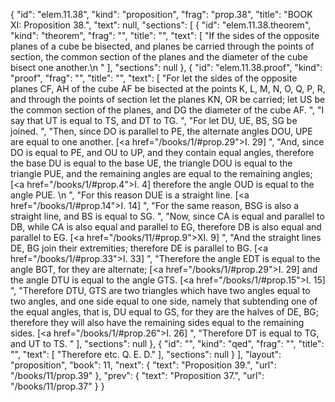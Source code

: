 {
  "id": "elem.11.38",
  "kind": "proposition",
  "frag": "prop.38",
  "title": "BOOK XI: Proposition 38.",
  "text": null,
  "sections": [
    {
      "id": "elem.11.38.theorem",
      "kind": "theorem",
      "frag": "",
      "title": "",
      "text": [
        "If the sides of the opposite planes of a cube be bisected, and planes be carried through the points of section, the common section of the planes and the diameter of the cube bisect one another.\n      "
      ],
      "sections": null
    },
    {
      "id": "elem.11.38.proof",
      "kind": "proof",
      "frag": "",
      "title": "",
      "text": [
        "For let the sides of the opposite planes CF, AH of the cube AF be bisected at the points K, L, M, N, O, Q, P, R, and through the points of section let the planes KN, OR be carried; let US be the common section of the planes, and DG the diameter of the cube AF. ",
        "I say that UT is equal to TS, and DT to TG. ",
        "For let DU, UE, BS, SG be joined. ",
        "Then, since DO is parallel to PE, the alternate angles DOU, UPE are equal to one another. [<a href=\"/books/1/#prop.29\">I. 29</a>] ",
        "And, since DO is equal to PE, and OU to UP, and they contain equal angles, therefore the base DU is equal to the base UE, the triangle DOU is equal to the triangle PUE, and the remaining angles are equal to the remaining angles; [<a href=\"/books/1/#prop.4\">I. 4</a>] therefore the angle OUD is equal to the angle PUE. \n      ",
        "For this reason DUE is a straight line. [<a href=\"/books/1/#prop.14\">I. 14</a>] ",
        "For the same reason, BSG is also a straight line, and BS is equal to SG. ",
        "Now, since CA is equal and parallel to DB, while CA is also equal and parallel to EG, therefore DB is also equal and parallel to EG. [<a href=\"/books/11/#prop.9\">XI. 9</a>] ",
        "And the straight lines DE, BG join their extremities; therefore DE is parallel to BG. [<a href=\"/books/1/#prop.33\">I. 33</a>] ",
        "Therefore the angle EDT is equal to the angle BGT, for they are alternate; [<a href=\"/books/1/#prop.29\">I. 29</a>] and the angle DTU is equal to the angle GTS. [<a href=\"/books/1/#prop.15\">I. 15</a>] ",
        "Therefore DTU, GTS are two triangles which have two angles equal to two angles, and one side equal to one side, namely that subtending one of the equal angles, that is, DU equal to GS, for they are the halves of DE, BG; therefore they will also have the remaining sides equal to the remaining sides. [<a href=\"/books/1/#prop.26\">I. 26</a>] ",
        "Therefore DT is equal to TG, and UT to TS. "
      ],
      "sections": null
    },
    {
      "id": "",
      "kind": "qed",
      "frag": "",
      "title": "",
      "text": [
        "Therefore etc. Q. E. D."
      ],
      "sections": null
    }
  ],
  "layout": "proposition",
  "book": 11,
  "next": {
    "text": "Proposition 39.",
    "url": "/books/11/prop.39"
  },
  "prev": {
    "text": "Proposition 37.",
    "url": "/books/11/prop.37"
  }
}
